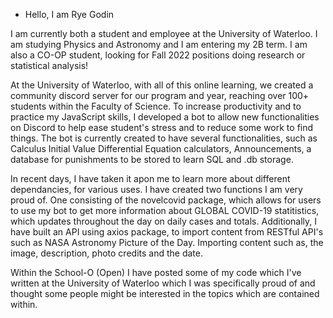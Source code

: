 - Hello, I am Rye Godin

I am currently both a student and employee at the University of Waterloo. I am studying Physics and Astronomy and I am entering my 2B term. I am also a CO-OP student, looking for Fall 2022 positions doing research or statistical analysis!

At the University of Waterloo, with all of this online learning, we created a community discord server for our program and year, reaching over 100+ students within the Faculty of
Science. To increase productivity and to practice my JavaScript skills, I developed a bot to allow new functionalities on Discord to help ease student's stress and to reduce
some work to find things. The bot is currently created to have several functionalities, such as Calculus Initial Value Differential Equation calculators, Announcements, a 
database for punishments to be stored to learn SQL and .db storage.

In recent days, I have taken it apon me to learn more about different dependancies, for various uses. I have created two functions I am very proud of. One consisting of the novelcovid package, which allows for users to use my bot to get more information about GLOBAL COVID-19 statitistics, which updates throughout the day on daily cases and totals.
Additionally, I have built an API using axios package, to import content from RESTful API's such as NASA Astronomy Picture of the Day. Importing content such as, the image, description, photo credits and the date. 

Within the School-O (Open) I have posted some of my code which I've written at the University of Waterloo which I was specifically proud of and thought some people might be interested in the topics which are contained within.
